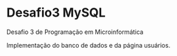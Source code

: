 # Desafio3 MySQL
 Desafio 3 de Programação em Microinformática
 
 Implementação do banco de dados e da página usuários.
